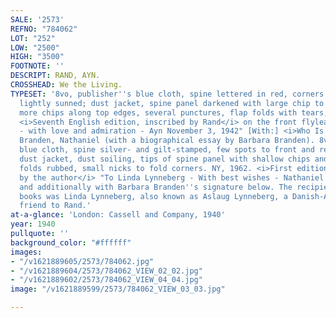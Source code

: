 ```yaml
---
SALE: '2573'
REFNO: "784062"
LOT: "252"
LOW: "2500"
HIGH: "3500"
FOOTNOTE: ''
DESCRIPT: RAND, AYN.
CROSSHEAD: We the Living.
TYPESET: '8vo, publisher''s blue cloth, spine lettered in red, corners bumped, spine
  lightly sunned; dust jacket, spine panel darkened with large chip to bottom portion,
  more chips along top edges, several punctures, flap folds with tears, dust soiling.
  <i>Seventh English edition, inscribed by Rand</i> on the front flyleaf: "To Linda
  - with love and admiration - Ayn November 3, 1942" [With:] <i>Who Is Ayn Rand?</i>
  Branden, Nathaniel (with a biographical essay by Barbara Branden). 8vo, publisher''s
  blue cloth, spine silver- and gilt-stamped, few spots to front and rear covers;
  dust jacket, dust soiling, tips of spine panel with shallow chips and closed tears,
  folds rubbed, small nicks to fold corners. NY, 1962. <i>First edition, inscribed
  by the author</i> "To Linda Lynneberg - With best wishes - Nathaniel Branden 10/25/62"
  and additionally with Barbara Branden''s signature below. The recipient of both
  books was Linda Lynneberg, also known as Aslaug Lynneberg, a Danish-American lifelong
  friend to Rand.'
at-a-glance: 'London: Cassell and Company, 1940'
year: 1940
pullquote: ''
background_color: "#ffffff"
images:
- "/v1621889605/2573/784062.jpg"
- "/v1621889604/2573/784062_VIEW_02_02.jpg"
- "/v1621889602/2573/784062_VIEW_04_04.jpg"
image: "/v1621889599/2573/784062_VIEW_03_03.jpg"

---
```

